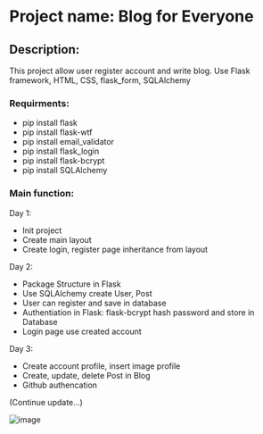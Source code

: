 # Project name: Blog for Everyone
## Description:
This project allow user register account and write blog. Use Flask framework, HTML, CSS, flask_form, SQLAlchemy

### Requirments:
- pip install flask
- pip install flask-wtf
- pip install email_validator
- pip install flask_login
- pip install flask-bcrypt
- pip install SQLAlchemy

### Main function:
Day 1:
- Init project
- Create main layout
- Create login, register page inheritance from layout

Day 2:
- Package Structure in Flask
- Use SQLAlchemy create User, Post 
- User can register and save in database 
- Authentiation in Flask: flask-bcrypt hash password and store in Database
- Login page use created account 

Day 3:
- Create account profile, insert image profile
- Create, update, delete Post in Blog
- Github authencation

(Continue update...)

![image](https://user-images.githubusercontent.com/46947782/132485075-e70ede54-fa5a-48b2-b2b3-f94a952ece4a.png)


